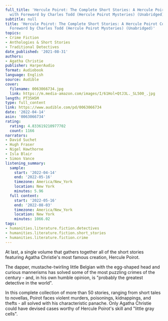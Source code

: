 ```yaml
---
full_title: 'Hercule Poirot: The Complete Short Stories: A Hercule Poirot Collection
  with Foreword by Charles Todd (Hercule Poirot Mysteries) (Unabridged)'
subtitle: null
title: 'Hercule Poirot: The Complete Short Stories: A Hercule Poirot Collection with
  Foreword by Charles Todd (Hercule Poirot Mysteries) (Unabridged)'
topics:
- Crime Fiction
- Anthologies & Short Stories
- Traditional Detectives
date_published: '2021-08-31'
authors:
- Agatha Christie
publisher: HarperAudio
format: Audiobook
language: English
source: Audible
cover:
  filename: 0063066734.jpg
  link: https://m.media-amazon.com/images/I/61Hol+QtJ3L._SL500_.jpg
length: PT35H5M
type: full_content
link: https://www.audible.com/pd/0063066734
date: '2022-04-14'
asin: '0063066734'
rating:
  rating: 4.833619210977702
  count: 1166
narrators:
- David Suchet
- Hugh Fraser
- Nigel Hawthorne
- Isla Blair
- Simon Vance
listening_summary:
  sample:
    start: '2022-04-14'
    end: '2022-05-16'
    timezone: America/New_York
    location: New York
    minutes: 5.96
  full content:
    start: '2022-05-16'
    end: '2022-08-03'
    timezone: America/New_York
    location: New York
    minutes: 1066.02
tags:
- humanities.literature.fiction.detectives
- humanities.literature.fiction.short_stories
- humanities.literature.fiction.crime
---
```

At last, a single volume that gathers together all of the short stories featuring Agatha Christie's most famous creation, Hercule Poirot.

The dapper, mustache-twirling little Belgian with the egg-shaped head and curious mannerisms has solved some of the most puzzling crimes of the century - and, in his own humble opinion, is "probably the greatest detective in the world".

In this complete collection of more than 50 stories, ranging from short tales to novellas, Poirot faces violent murders, poisonings, kidnappings, and thefts - all solved with his characteristic panache. Only Agatha Christie could have devised cases worthy of Hercule Poirot's skill and "little gray cells".



